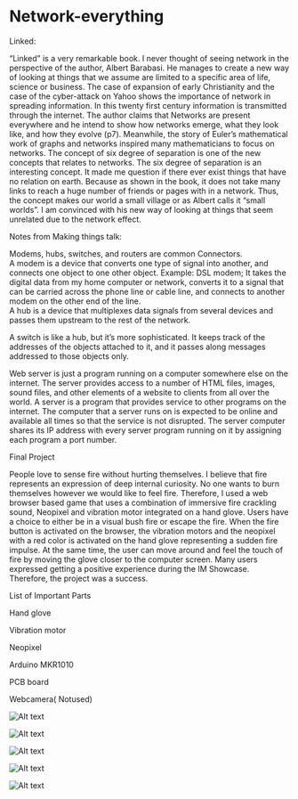 # Network-everything
Linked:

“Linked” is a very remarkable book. I never thought of seeing network in the perspective of the author, Albert Barabasi. He manages to create a new way of looking at things that we assume are limited to a specific area of life, science or business.  The case of expansion of early Christianity and the case of the cyber-attack on Yahoo shows the importance of network in spreading information. In this twenty first century information is transmitted through the internet. The author claims that Networks are present everywhere and he intend to show how networks emerge, what they look like, and how they evolve (p7).  Meanwhile, the story of Euler’s mathematical work of graphs and networks inspired many mathematicians to focus on networks. The concept of six degree of separation is one of the new concepts that relates to networks.
The six degree of separation is an interesting concept. It made me question if there ever exist things that have no relation on earth. Because as shown in the book, it does not take many links to reach a huge number of friends or pages with in a network. Thus, the concept makes our world a small village or as Albert calls it “small worlds”.  I am convinced with his new way of looking at things that seem unrelated due to the network effect. 


Notes from Making things talk:

Modems, hubs, switches, and routers are common Connectors.  
A modem is a device that converts one type of signal into another, and connects one object to one other object. Example: DSL modem;  It takes the digital data from my home computer or network, converts it to a signal that can be carried across the phone line or cable line, and connects to another modem on the other end of the line.  
A hub is a device that multiplexes data signals from several devices and passes them upstream to the rest of the network. 

A switch is like a hub, but it’s more sophisticated. It keeps track of the addresses of the objects attached to it, and it passes along messages addressed to those objects only. 

Web server is just a program running on a computer somewhere else on the internet. The server provides access to a number of HTML files, images, sound files, and other elements of a website to clients from all over the world.
A server is a program that provides service to other programs on the internet. The computer that a server runs on is expected to be online and available all times so that the service is not disrupted. 
The server computer shares its IP address with every server program running on it by assigning each program a port number.


Final Project


People love to sense fire without hurting themselves. I believe that fire represents an expression of deep internal curiosity. No one wants to burn themselves however we would like to feel fire. Therefore, I used a web browser based game that uses a combination of immersive fire crackling sound, Neopixel and vibration motor integrated on a hand glove. Users have a choice to either be in a visual bush fire or escape the fire. When the fire button is activated on the browser, the vibration motors and the neopixel with a red color is activated on the hand glove representing a sudden fire impulse. At the same time, the user can move around and feel the touch of fire by moving the glove closer to the computer screen. Many users expressed getting a positive experience during the IM Showcase. Therefore, the project was a success. 

List of Important Parts

Hand glove

Vibration motor

Neopixel

Arduino MKR1010

PCB board

Webcamera( Notused) 

![Alt text](https://github.com/AlemayehuMekonen/Network-everything/blob/master/Final%20Project/Final%20Project%20Documentation/System%20Diagram/Hardware%20Schematics.jpg)

![Alt text](https://github.com/AlemayehuMekonen/Network-everything/blob/master/Final%20Project/Final%20Project%20Documentation/System%20Diagram/System%20diagram.jpg)

![Alt text](https://github.com/AlemayehuMekonen/Network-everything/blob/master/Final%20Project/Final%20Project%20Documentation/Pictures%20of%20the%20electronics/PCB%20arduino.jpg)

![Alt text](https://github.com/AlemayehuMekonen/Network-everything/blob/master/Final%20Project/Final%20Project%20Documentation/Pictures%20of%20the%20electronics/topview.jpg)

![Alt text](https://github.com/AlemayehuMekonen/Network-everything/blob/master/Final%20Project/Final%20Project%20Documentation/Pictures%20of%20the%20electronics/Full%20view.jpg)
